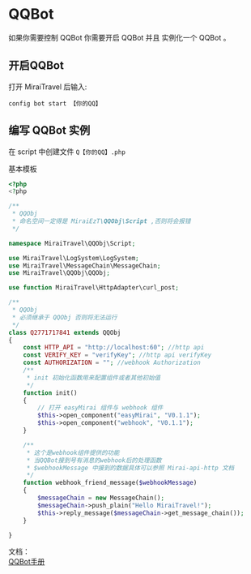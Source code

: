 # QQBot

如果你需要控制 QQBot 你需要开启 QQBot 并且 实例化一个 QQBot 。

## 开启QQBot
打开 MiraiTravel 后输入:
```shall
config bot start 【你的QQ】
``` 

## 编写 QQBot 实例
在 script 中创建文件 ``Q【你的QQ】.php`` </br>

基本模板
```php
<?php
<?php

/**
 * QQObj 
 * 命名空间一定得是 MiraiEzT\QQObj\Script ,否则将会报错
 */

namespace MiraiTravel\QQObj\Script;

use MiraiTravel\LogSystem\LogSystem;
use MiraiTravel\MessageChain\MessageChain;
use MiraiTravel\QQObj\QQObj;

use function MiraiTravel\HttpAdapter\curl_post;

/**
 * QQObj 
 * 必须继承于 QQObj 否则将无法运行
 */
class Q2771717841 extends QQObj
{
    const HTTP_API = "http://localhost:60"; //http api
    const VERIFY_KEY = "verifyKey"; //http api verifyKey
    const AUTHORIZATION = ""; //webhook Authorization
    /**
     * init 初始化函数用来配置组件或者其他初始值
     */
    function init()
    {
        // 打开 easyMirai 组件与 webhook 组件
        $this->open_component("easyMirai", "V0.1.1");
        $this->open_component("webhook", "V0.1.1");
    }

    /**
     * 这个是webhook组件提供的功能
     * 当QQBot接到号有消息的webhook后的处理函数
     * $webhookMessage 中接到的数据具体可以参照 Mirai-api-http 文档
     */
    function webhook_friend_message($webhookMessage)
    {
        $messageChain = new MessageChain();
        $messageChain->push_plain("Hello MiraiTravel!");
        $this->reply_message($messageChain->get_message_chain());
    }

}

```

[QQBot手册]:./QQBot/QQBot手册.md

文档： </br>
[QQBot手册]

